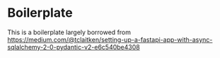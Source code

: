 # Boilerplate

This is a boilerplate largely borrowed from https://medium.com/@tclaitken/setting-up-a-fastapi-app-with-async-sqlalchemy-2-0-pydantic-v2-e6c540be4308
